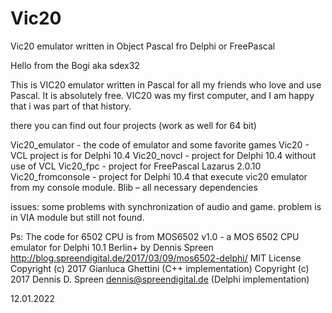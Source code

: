 # Vic20
Vic20 emulator written in Object Pascal fro Delphi or FreePascal
 
  Hello from the Bogi aka sdex32

  This is VIC20 emulator written in Pascal for all my friends who love and use Pascal. It is absolutely free.
  VIC20 was my first computer, and I am happy that i was part of that history.
 
  there you can find out four projects (work as well for 64 bit)

  Vic20_emulator - the code of emulator and some favorite games
  Vic20 - VCL project is for Delphi 10.4 
  Vic20_novcl - project for Delphi 10.4 without use of VCL
  Vic20_fpc - project for FreePascal Lazarus 2.0.10
  Vic20_fromconsole - project for Delphi 10.4 that execute vic20 emulator from my console module.
  Blib – all necessary dependencies 
  
  issues: some problems with synchronization of audio and game. problem is in VIA module but still not found.
  
  Ps: The code for 6502 CPU is from 
  MOS6502 v1.0 - a MOS 6502 CPU emulator
  for Delphi 10.1 Berlin+ by Dennis Spreen
  http://blog.spreendigital.de/2017/03/09/mos6502-delphi/
  MIT License
  Copyright (c) 2017 Gianluca Ghettini (C++ implementation)
  Copyright (c) 2017 Dennis D. Spreen <dennis@spreendigital.de> (Delphi implementation)

  12.01.2022
